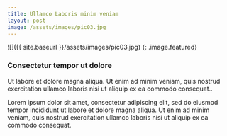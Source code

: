 ```yaml
---
title: Ullamco Laboris minim veniam
layout: post
image: /assets/images/pic03.jpg
---
```


![]({{ site.baseurl }}/assets/images/pic03.jpg)
{: .image.featured}

### Consectetur tempor ut dolore

Ut labore et dolore magna aliqua. Ut enim ad minim veniam, quis nostrud exercitation ullamco laboris nisi ut aliquip ex ea commodo consequat..

Lorem ipsum dolor sit amet, consectetur adipiscing elit, sed do eiusmod tempor incididunt ut labore et dolore magna aliqua. Ut enim ad minim veniam, quis nostrud exercitation ullamco laboris nisi ut aliquip ex ea commodo consequat.